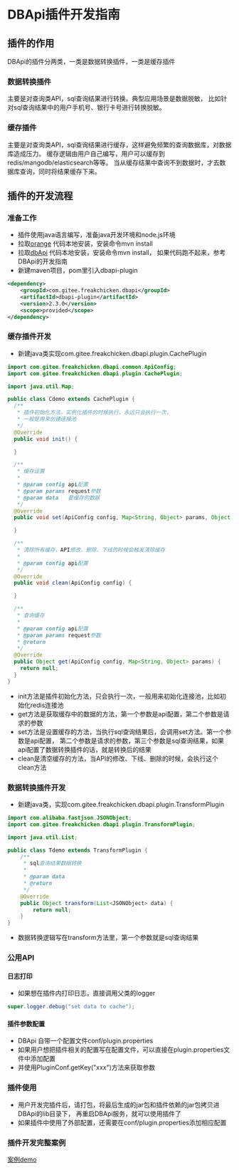 # DBApi插件开发指南

## 插件的作用
DBApi的插件分两类，一类是数据转换插件，一类是缓存插件

### 数据转换插件
主要是对查询类API，sql查询结果进行转换。典型应用场景是数据脱敏，
比如针对sql查询结果中的用户手机号、银行卡号进行转换脱敏。

### 缓存插件
主要是对查询类API，sql查询结果进行缓存，这样避免频繁的查询数据库，对数据库造成压力。
缓存逻辑由用户自己编写，用户可以缓存到redis/mangodb/elasticsearch等等。
当从缓存结果中查询不到数据时，才去数据库查询，同时将结果缓存下来。

## 插件的开发流程

### 准备工作
- 插件使用java语言编写，准备java开发环境和node.js环境
- 拉取[orange](https://gitee.com/freakchicken/orange) 代码本地安装，安装命令mvn install
- 拉取[dbApi](https://gitee.com/freakchicken/db-api) 代码本地安装，安装命令mvn install，
  如果代码跑不起来，参考DBApi的开发指南
- 新建maven项目，pom里引入dbapi-plugin
```xml
<dependency>
    <groupId>com.gitee.freakchicken.dbapi</groupId>
    <artifactId>dbapi-plugin</artifactId>
    <version>2.3.0</version>
    <scope>provided</scope>
</dependency>
```

### 缓存插件开发
- 新建java类实现com.gitee.freakchicken.dbapi.plugin.CachePlugin
```java
import com.gitee.freakchicken.dbapi.common.ApiConfig;
import com.gitee.freakchicken.dbapi.plugin.CachePlugin;

import java.util.Map;

public class Cdemo extends CachePlugin {
  /**
   * 插件初始化方法，实例化插件的时候执行，永远只会执行一次，
   * 一般是用来创建连接池
   */
  @Override
  public void init() {

  }

  /**
   * 缓存设置
   *
   * @param config api配置
   * @param params request参数
   * @param data   要缓存的数据
   */
  @Override
  public void set(ApiConfig config, Map<String, Object> params, Object data) {

  }

  /**
   * 清除所有缓存，API修改、删除、下线的时候会触发清除缓存
   *
   * @param config api配置
   */
  @Override
  public void clean(ApiConfig config) {

  }

  /**
   * 查询缓存
   *
   * @param config api配置
   * @param params request参数
   * @return
   */
  @Override
  public Object get(ApiConfig config, Map<String, Object> params) {
    return null;
  }
}


```

- init方法是插件初始化方法，只会执行一次，一般用来初始化连接池，比如初始化redis连接池
- get方法是获取缓存中的数据的方法，第一个参数是api配置，第二个参数是请求的参数
- set方法是设置缓存的方法，当执行sql查询结果后，会调用set方法。第一个参数是api配置，
  第二个参数是请求的参数，第三个参数是sql查询结果，如果api配置了数据转换插件的话，就是转换后的结果
- clean是清空缓存的方法，当API的修改、下线、删除的时候，会执行这个clean方法

### 数据转换插件开发
- 新建java类，实现com.gitee.freakchicken.dbapi.plugin.TransformPlugin

```java
import com.alibaba.fastjson.JSONObject;
import com.gitee.freakchicken.dbapi.plugin.TransformPlugin;

import java.util.List;

public class Tdemo extends TransformPlugin {
    /**
     * sql查询结果数据转换
     *
     * @param data
     * @return
     */
    @Override
    public Object transform(List<JSONObject> data) {
        return null;
    }
}
```
- 数据转换逻辑写在transform方法里，第一个参数就是sql查询结果

### 公用API
#### 日志打印
- 如果想在插件内打印日志，直接调用父类的logger
```java
super.logger.debug("set data to cache");
```

#### 插件参数配置
- DBApi 自带一个配置文件conf/plugin.properties
- 如果用户想把插件相关的配置写在配置文件，可以直接在plugin.properties文件中添加配置
- 并使用PluginConf.getKey("xxx")方法来获取参数

### 插件使用
- 用户开发完插件后，请打包，将最后生成的jar包和插件依赖的jar包拷贝进DBApi的lib目录下，
再重启DBApi服务，就可以使用插件了
- 如果插件中使用了外部配置，还需要在conf/plugin.properties添加相应配置

### 插件开发完整案例
[案例demo](https://gitee.com/freakchicken/dbapi-plugin-demo)